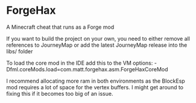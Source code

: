 # ForgeHax
A Minecraft cheat that runs as a Forge mod

If you want to build the project on your own, you need to either remove all references to JourneyMap or add the latest JourneyMap release into the libs/ folder

To load the core mod in the IDE add this to the VM options: 
-Dfml.coreMods.load=com.matt.forgehax.asm.ForgeHaxCoreMod

I recommend allocating more ram in both environments as the BlockEsp mod requires a lot of space for the vertex buffers. I might get around to fixing this if it becomes too big of an issue.